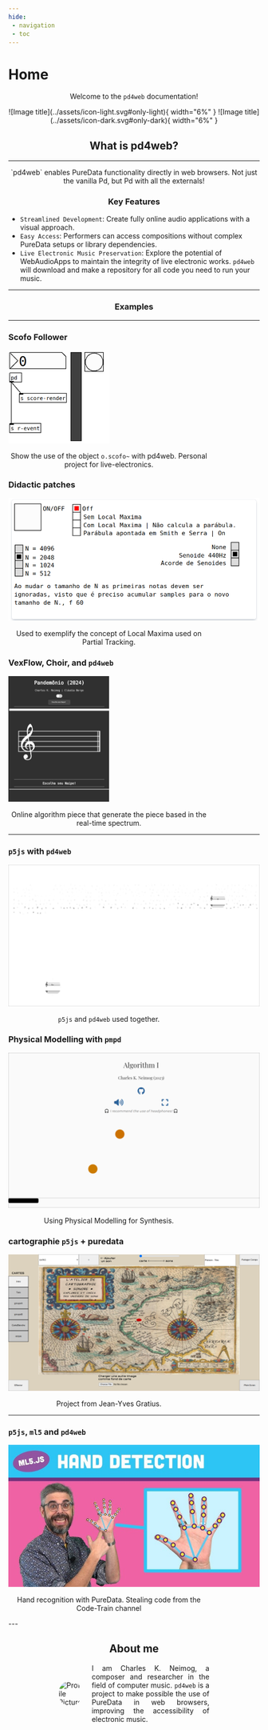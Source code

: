 ```yaml
---
hide:
 - navigation
 - toc
---
```

<style>
  .md-typeset h1,
  .md-content__button {
    display: none;
  }
</style>

# Home

<p align="center"> Welcome to the <code>pd4web</code> documentation! </p>

<p align="center" markdown>
  ![Image title](../assets/icon-light.svg#only-light){ width="6%" }
  ![Image title](../assets/icon-dark.svg#only-dark){ width="6%" }
</p>

## <h2 align="center"> **What is pd4web?** </h2>

---
<p align="center" markdown>
`pd4web` enables PureData functionality directly in web browsers. Not just the vanilla Pd, but Pd with all the externals!
</p>

### <h3 align="center"> **Key Features** </h3>

- `Streamlined Development`: Create fully online audio applications with a visual approach.
- `Easy Access`: Performers can access compositions without complex PureData setups or library dependencies.
- `Live Electronic Music Preservation`: Explore the potential of WebAudioApps to maintain the integrity of live electronic works. `pd4web` will download and make a repository for all code you need to run your music.



-------------------------
### <h3 align="center"> **Examples** </h3>
-------------------------

<div class="container">
  <div class="card">
    <h3 class="card-title">Scofo Follower</h3>
    <img
      src="../tests/OScofo/patch.png"
      onclick="window.open('../tests/OScofo', '_blank')"
      class="card-img"
      style="width: 40%"
    />
    <p style="width: 80%; text-align: center">
      Show the use of the object <code>o.scofo~</code> with pd4web. Personal
      project for live-electronics.
    </p>
  </div>
  
  <div class="card">
    <h3 class="card-title">Didactic patches</h3>
    <img
      src="../tests/assets/didaticos.png"
      onclick="window.open('https://charlesneimog.github.io/Tese/Pages/Local-Maxima/', '_blank')"
      class="card-img"
    />
    <p style="width: 80%; text-align: center">
      Used to exemplify the concept of Local Maxima used on Partial Tracking.
    </p>
  </div>
    <div class="card">
    <h3 class="card-title">VexFlow, Choir, and <code>pd4web</code></h3>
    <img
      src="../tests/assets/patch5.jpeg"
      onclick="window.open('https://charlesneimog.github.io/Pandemonio', '_blank')"
      class="card-img"
      style="width: 40%"
    />
    <p style="width: 80%; text-align: center">
        Online algorithm piece that generate the piece based in the real-time spectrum.
    </p>
  </div>
</div>

---

<div class="container">
  <div class="card">
    <h3 class="card-title"><code>p5js</code> with <code>pd4web</code></h3>
    <img
      src="../tests/assets/patch3.png"
      onclick="window.open('https://charlesneimog.github.io/Improviso-I/', '_blank')"
      class="card-img"
    />
    <p style="width: 80%; text-align: center"><code>p5js</code> and <code>pd4web</code> used together.</p>
  </div>

  <div class="card">
    <h3 class="card-title">Physical Modelling with <code>pmpd</code></h3>
    <img
      src="../tests/assets/patch1.png"
      onclick="window.open('https://charlesneimog.github.io/Algorithm-Music/Piece-I/', '_blank')"
      class="card-img"
    />
    <p style="width: 80%; text-align: center">
        Using Physical Modelling for Synthesis.
    </p>
  </div>
  <div class="card">
    <h3 class="card-title">cartographie <code>p5js</code> + puredata</h3>
    <img
      src="../tests/assets/patch4.png"
      onclick="window.open('https://jyg.github.io/carto_p5', '_blank')"
      class="card-img"
    />
    <p style="width: 80%; text-align: center">Project from Jean-Yves Gratius.</p>
  </div>
</div>

---

<div class="container">
  <div class="card">
    <h3 class="card-title"><code>p5js</code>, <code>ml5</code> and <code>pd4web</code></h3>
    <img
      src="../tests/assets/code-train.png"
      onclick="window.open('../tests/ml5', '_blank')"
      class="card-img"
    />
    <p style="width: 80%; text-align: center">Hand recognition with PureData. Stealing code from the Code-Train channel</p>
  </div> 

 <div>
  </div> 

  <div></div> 
</div>
---


## <h2 align="center"> **About me** </h2>

<div style="margin-left: 20%; margin-right: 20%; display: flex; align-items: center; text-align: justify;">
    <img style="border-radius: 40px; width: 20%; margin-right: 20px; max-height: 50px; max-width: 50px" src="https://www.gravatar.com/avatar/35bfca6c25d1dd5a35dac8b4a1240c65" alt="Profile Picture">
    <p style="margin: 0;">
        I am Charles K. Neimog, a composer and researcher in the field of computer music. <code>pd4web</code> is a project to make possible the use of PureData in web browsers, improving the accessibility of electronic music. 
    </p>
</div>
